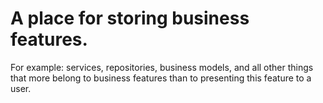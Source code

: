 # A place for storing business features.

For example: services, repositories, business models, and all other things that more belong to business features than to presenting this feature to a user.